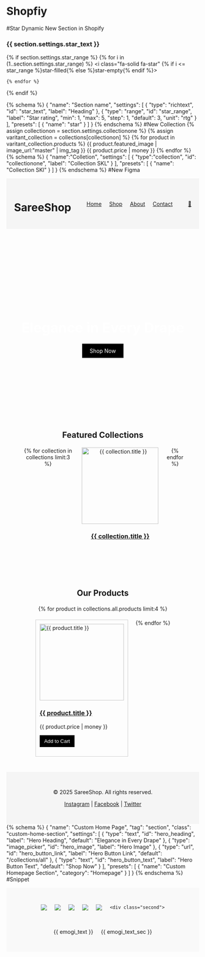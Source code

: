 # Shopfiy
#Star
Dynamic New Section in Shopify
<link rel="stylesheet" href="https://cdnjs.cloudflare.com/ajax/libs/font-awesome/6.5.0/css/all.min.css" />
<style>
.star-filled {
    color: gold;
}
  .star-empty {
    color: lightgray;
  }
  </style>
<div class="first_star">
  <h3>{{ section.settings.star_text }}</h3>
</div>

<div class="real_star">
  
  {% if section.settings.star_range %}
    {% for i in (1..section.settings.star_range) %}
     <i class="fa-solid fa-star" {% if i <= star_range %}star-filled{% else %}star-empty{% endif %}></i>

    {% endfor %}
  {% endif %}
</div>

{% schema %}
{
"name": "Section name",
  "settings": [
    {
      "type": "richtext",
      "id": "star_text",
      "label": "Heading"
    },
    {
      "type": "range",
      "id": "star_range",
      "label": "Star rating",
      "min": 1,
      "max": 5,
      "step": 1,
      "default": 3,
      "unit": "rtg"
    }
  ],
  "presets": [
    {
      "name": "star"
    }
  ]
}
{% endschema %}
#New Collection 
{% assign collectionon = section.settings.collectionone %}
{% assign varitant_collection = collections[collectionon] %}
{% for product in varitant_collection.products %}
{{ product.featured_image  | image_url:"master" | img_tag }}
   {{ product.price | money }}
  {% endfor %}
  {% schema %}
    {
      "name":"Colletion",
      "settings": [
        {
          "type":"collection",
          "id": "collectionone",
          "label": "Collection SKL"
        }
      ],
      "presets": [
        {
        "name": "Collection SKl"
        }
          ]
    }
  {% endschema %}
  #New Figma
  <!-- Header -->
<header class="site-header" style="display: flex; justify-content: space-between; align-items: center; padding: 20px; background: #f5f5f5;">
  <div class="logo"><h1>SareeShop</h1></div>
  <nav class="nav-links" style="display: flex; gap: 20px;">
    <a href="/">Home</a>
    <a href="/collections/all">Shop</a>
    <a href="/pages/about">About</a>
    <a href="/pages/contact">Contact</a>
  </nav>
  <div class="cart-icon">
    <a href="/cart">🛒</a>
  </div>
</header>

<!-- Hero Banner -->
<section class="hero" style="text-align: center; background: url('{{ 'banner.jpg' | asset_url }}') no-repeat center center/cover; height: 400px; display: flex; align-items: center; justify-content: center;">
  <div>
    <h2 style="color: white; font-size: 36px;">Elegance in Every Drape</h2>
    <a href="/collections/all" style="background: black; color: white; padding: 10px 20px; text-decoration: none;">Shop Now</a>
  </div>
</section>

<!-- Featured Collections -->
<section class="featured-collections" style="padding: 40px; text-align: center;">
  <h2>Featured Collections</h2>
  <div style="display: flex; justify-content: center; gap: 20px; margin-top: 20px;">
    {% for collection in collections limit:3 %}
      <div>
        <a href="{{ collection.url }}">
          <img src="{{ collection.image | img_url: 'medium' }}" alt="{{ collection.title }}" style="width: 200px; height: 200px; object-fit: cover;">
          <h3>{{ collection.title }}</h3>
        </a>
      </div>
    {% endfor %}
  </div>
</section>

<!-- Product Grid -->
<section class="product-grid" style="padding: 40px;">
  <h2 style="text-align: center;">Our Products</h2>
  <div style="display: flex; flex-wrap: wrap; justify-content: center; gap: 20px; margin-top: 20px;">
    {% for product in collections.all.products limit:4 %}
      <div style="border: 1px solid #ccc; padding: 10px; width: 220px;">
        <a href="{{ product.url }}">
          <img src="{{ product.featured_image | img_url: 'medium' }}" alt="{{ product.title }}" style="width: 100%; height: 200px; object-fit: cover;">
          <h3>{{ product.title }}</h3>
        </a>
        <p>{{ product.price | money }}</p>
        <form method="post" action="/cart/add">
          <input type="hidden" name="id" value="{{ product.variants.first.id }}">
          <button type="submit" style="padding: 8px 12px; background: black; color: white; border: none; cursor: pointer;">Add to Cart</button>
        </form>
      </div>
    {% endfor %}
  </div>
</section>

<!-- Footer -->
<footer class="site-footer" style="background: #f5f5f5; padding: 30px; text-align: center;">
  <p>&copy; 2025 SareeShop. All rights reserved.</p>
  <p>
    <a href="#">Instagram</a> |
    <a href="#">Facebook</a> |
    <a href="#">Twitter</a>
  </p>
</footer>
{% schema %}
{
  "name": "Custom Home Page",
  "tag": "section",
  "class": "custom-home-section",
  "settings": [
    {
      "type": "text",
      "id": "hero_heading",
      "label": "Hero Heading",
      "default": "Elegance in Every Drape"
    },
    {
      "type": "image_picker",
      "id": "hero_image",
      "label": "Hero Image"
    },
    {
      "type": "url",
      "id": "hero_button_link",
      "label": "Hero Button Link",
      "default": "/collections/all"
    },
    {
      "type": "text",
      "id": "hero_button_text",
      "label": "Hero Button Text",
      "default": "Shop Now"
    }
  ],
  "presets": [
    {
      "name": "Custom Homepage Section",
      "category": "Homepage"
    }
  ]
}
{% endschema %}
#Snippet 
<!DOCTYPE html>
<html lang="en">
<head>
  <meta charset="UTF-8" />
  <meta name="viewport" content="width=device-width, initial-scale=1.0"/>
  <title>5 Same Size Images</title>
  <style>
    .image-container {
      display: flex;
      gap: 20px;
      justify-content: center;
      align-items: center;
      padding: 30px;
      background-color: #f9f9f9;
      flex-wrap: wrap;
    }

    .image-container img {
      width: 200px;
      height: 200px;
      object-fit: cover;
      border-radius: 50%;
      box-shadow: 0 4px 10px rgba(0, 0, 0, 0.1);
    }

    .image-container img:not(:first-child)
 {
    margin-left: -5%;
}
  </style>
</head>
<body>

  <div class="image-container">
   <img src="{{ section.settings.frist_img | image_url: 'master' }}">
<img src="{{ section.settings.sec_img | image_url: 'master' }}">
<img src="{{ section.settings.third_img | image_url: 'master' }}">
<img src="{{ section.settings.fourth_img | image_url: 'master' }}">
<img src="{{ section.settings.five_img | image_url: 'master' }}">

    <div class="second">
<p>{{ emogi_text }}</p>
<span>{{ emogi_text_sec }}</span>  
</div>
</div>
</body>
</html>
